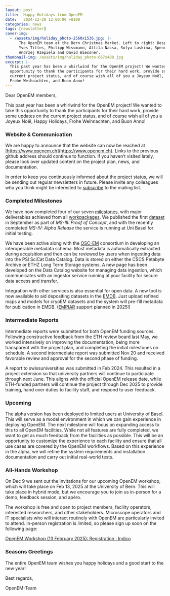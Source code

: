 ```yaml
---
layout: post
title:  Happy Holidays from OpenEM
date:   2024-12-20 12:00:00 +0100
categories: news
tags: [newsletter]
cover-img:
  - /assets/img/holiday_photo-2560x1536.jpg: |-
      The OpenEM team at the Bern Christmas Market. Left to right: Despina Adamopoulou,
      Yves Tittes, Philipp Wissmann, Attila Nacsa, Sofya Laskina, Spencer Bliven,
      Andrzej Rzepiela and David Wiessner.
thumbnail-img: /assets/img/holiday_photo-667x400.jpg
excerpt: |-
  This past year has been a whirlwind for the OpenEM project! We wanted to take this
  opportunity to thank the participants for their hard work, provide some updates on the
  current project status, and of course wish all of you a Joyeux Noël, Happy Holidays,
  Frohe Weihnachten, and Buon Anno!
---
```


Dear OpenEM members,

This past year has been a whirlwind for the OpenEM project! We wanted to take this
opportunity to thank the participants for their hard work, provide some updates on the
current project status, and of course wish all of you a Joyeux Noël, Happy Holidays,
Frohe Weihnachten, and Buon Anno!

### Website & Communication

We are happy to announce that the website can now be reached at [https://www.openem.ch](https://www.openem.ch). Links to the previous github address should continue to function. If you haven’t visited lately, please look over updated content on the project plan, news, and documentation.

In order to keep you continuously informed about the project status, we will be sending out regular newsletters in future. Please invite any colleagues who you think might be interested to [subscribe](https://psilists.ethz.ch/sympa/subscribe/openem-members?previous_action=info) to the mailing list.


### Completed Milestones

We have now completed four of our seven [milestones](/timeline/), with major deliverables achieved from all [workpackages](/deliverables/). We published the first [dataset](https://doi.psi.ch/detail/10.16907%2Fa2ab7849-5de7-4e7f-8286-72ec73089ca8) in September as part of *MS-III: Proof of Concept*, and with the recently completed *MS-IV: Alpha Release* the service is running at Uni Basel for initial testing.

We have been active along with the [OSC-EM](https://github.com/osc-em) consortium in developing an interoperable metadata schema. Most metadata is automatically extracted during acquisition and then can be reviewed by users when ingesting data into the PSI SciCat Data Catalog. Data is stored on either the CSCS Petabyte Archive or ETHZ Long Term Storage systems. A new page has been developed on the Data Catalog website for managing data ingestion, which communicates with an ingestor service running at your facility for secure data access and transfer.

Integration with other services is also essential for open data. A new tool is now available to aid depositing datasets in the [EMDB](https://www.ebi.ac.uk/emdb/). Just upload refined maps and models for cryoEM datasets and the system will pre-fill metadata for publication in EMDB. ([EMPIAR](https://www.ebi.ac.uk/empiar/) support planned in 2025!)

### Intermediate Reports

Intermediate reports were submitted for both OpenEM funding sources. Following constructive feedback from the ETH review board last May, we worked intensively on improving the documentation, being more transparent with the project plan, and completing the initial milestones on schedule. A second intermediate report was submitted Nov 20 and received favorable review and approval for the second phase of funding.

A report to swissuniversities was submitted in Feb 2024. This resulted in a project extension so that university partners will continue to participate through next June. This aligns with the official OpenEM release date, while ETH-funded partners will continue the project through Dec 2025 to provide training, hand over duties to facility staff, and respond to user feedback.

### Upcoming

The alpha version has been deployed to limited users at University of Basel. This will serve as a model environment in which we can gain experience in deploying OpenEM. The next milestone will focus on expanding access to this to all OpenEM facilities. While not all features are fully completed, we want to get as much feedback from the facilities as possible. This will be an opportunity to customize the experience to each facility and ensure that all use cases are covered by the OpenEM workflows. Based on this experience in the alpha, we will refine the system requirements and installation documentation and carry out initial real-world tests.

### All-Hands Workshop

On Dec 9 we sent out the invitations for our upcoming OpenEM workshop, which will take place on Feb 13, 2025 at the University of Bern. This will take place in hybrid mode, but we encourage you to join us in-person for a demo, feedback session, and apéro.

The workshop is free and open to project members, facility operators, interested researchers, and other stakeholders. Microscope operators and IT specialists who will interact routinely with OpenEM are particularly invited to attend. In-person registration is limited, so please sign up soon on the following page:

[OpenEM Workshop (13 February 2025): Registration · Indico](https://indico.psi.ch/event/16514/registrations/2442/)

### Seasons Greetings

The entire OpenEM team wishes you happy holidays and a good start to the new year!

Best regards,

OpenEM-Team
